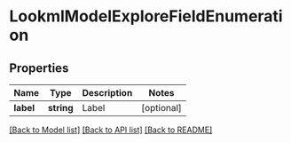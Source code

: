 # LookmlModelExploreFieldEnumeration

## Properties
Name | Type | Description | Notes
------------ | ------------- | ------------- | -------------
**label** | **string** | Label | [optional] 

[[Back to Model list]](../README.md#documentation-for-models) [[Back to API list]](../README.md#documentation-for-api-endpoints) [[Back to README]](../README.md)


